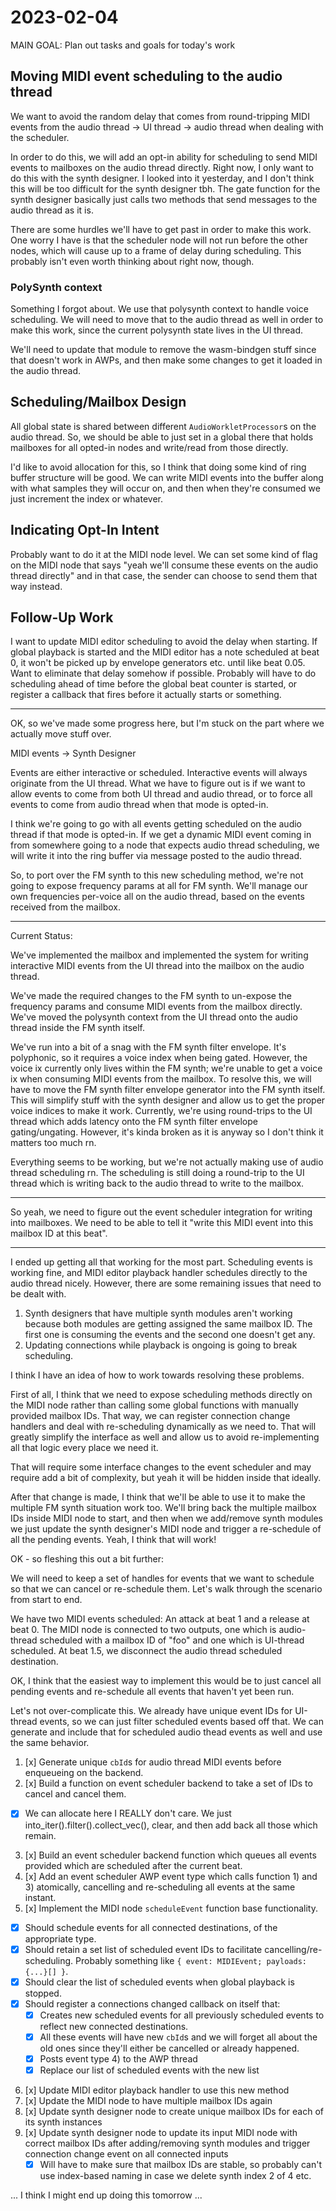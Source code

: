 # 2023-02-04

MAIN GOAL: Plan out tasks and goals for today's work

## Moving MIDI event scheduling to the audio thread

We want to avoid the random delay that comes from round-tripping MIDI events from the audio thread -> UI thread -> audio thread when dealing with the scheduler.

In order to do this, we will add an opt-in ability for scheduling to send MIDI events to mailboxes on the audio thread directly.  Right now, I only want to do this with the synth designer.  I looked into it yesterday, and I don't think this will be too difficult for the synth designer tbh.  The gate function for the synth designer basically just calls two methods that send messages to the audio thread as it is.

There are some hurdles we'll have to get past in order to make this work.  One worry I have is that the scheduler node will not run before the other nodes, which will cause up to a frame of delay during scheduling.  This probably isn't even worth thinking about right now, though.

### PolySynth context

Something I forgot about.  We use that polysynth context to handle voice scheduling.  We will need to move that to the audio thread as well in order to make this work, since the current polysynth state lives in the UI thread.

We'll need to update that module to remove the wasm-bindgen stuff since that doesn't work in AWPs, and then make some changes to get it loaded in the audio thread.

## Scheduling/Mailbox Design

All global state is shared between different `AudioWorkletProcessor`s on the audio thread.  So, we should be able to just set in a global there that holds mailboxes for all opted-in nodes and write/read from those directly.

I'd like to avoid allocation for this, so I think that doing some kind of ring buffer structure will be good.  We can write MIDI events into the buffer along with what samples they will occur on, and then when they're consumed we just increment the index or whatever.

## Indicating Opt-In Intent

Probably want to do it at the MIDI node level.  We can set some kind of flag on the MIDI node that says "yeah we'll consume these events on the audio thread directly" and in that case, the sender can choose to send them that way instead.

## Follow-Up Work

I want to update MIDI editor scheduling to avoid the delay when starting.  If global playback is started and the MIDI editor has a note scheduled at beat 0, it won't be picked up by envelope generators etc. until like beat 0.05.  Want to eliminate that delay somehow if possible.  Probably will have to do scheduling ahead of time before the global beat counter is started, or register a callback that fires before it actually starts or something.

----

OK, so we've made some progress here, but I'm stuck on the part where we actually move stuff over.

MIDI events -> Synth Designer

Events are either interactive or scheduled.  Interactive events will always originate from the UI thread.  What we have to figure out is if we want to allow events to come from both UI thread and audio thread, or to force all events to come from audio thread when that mode is opted-in.

I think we're going to go with all events getting scheduled on the audio thread if that mode is opted-in.  If we get a dynamic MIDI event coming in from somewhere going to a node that expects audio thread scheduling, we will write it into the ring buffer via message posted to the audio thread.

So, to port over the FM synth to this new scheduling method, we're not going to expose frequency params at all for FM synth.  We'll manage our own frequencies per-voice all on the audio thread, based on the events received from the mailbox.

----

Current Status:

We've implemented the mailbox and implemented the system for writing interactive MIDI events from the UI thread into the mailbox on the audio thread.

We've made the required changes to the FM synth to un-expose the frequency params and consume MIDI events from the mailbox directly.  We've moved the polysynth context from the UI thread onto the audio thread inside the FM synth itself.

We've run into a bit of a snag with the FM synth filter envelope.  It's polyphonic, so it requires a voice index when being gated.  However, the voice ix currently only lives within the FM synth; we're unable to get a voice ix when consuming MIDI events from the mailbox.  To resolve this, we will have to move the FM synth filter envelope generator into the FM synth itself.  This will simplify stuff with the synth designer and allow us to get the proper voice indices to make it work.  Currently, we're using round-trips to the UI thread which adds latency onto the FM synth filter envelope gating/ungating.  However, it's kinda broken as it is anyway so I don't think it matters too much rn.

Everything seems to be working, but we're not actually making use of audio thread scheduling rn.  The scheduling is still doing a round-trip to the UI thread which is writing back to the audio thread to write to the mailbox.

----

So yeah, we need to figure out the event scheduler integration for writing into mailboxes.  We need to be able to tell it "write this MIDI event into this mailbox ID at this beat".

----

I ended up getting all that working for the most part.  Scheduling events is working fine, and MIDI editor playback handler schedules directly to the audio thread nicely.  However, there are some remaining issues that need to be dealt with.

1. Synth designers that have multiple synth modules aren't working because both modules are getting assigned the same mailbox ID.  The first one is consuming the events and the second one doesn't get any.
2. Updating connections while playback is ongoing is going to break scheduling.

I think I have an idea of how to work towards resolving these problems.

First of all, I think that we need to expose scheduling methods directly on the MIDI node rather than calling some global functions with manually provided mailbox IDs.  That way, we can register connection change handlers and deal with re-scheduling dynamically as we need to.  That will greatly simplify the interface as well and allow us to avoid re-implementing all that logic every place we need it.

That will require some interface changes to the event scheduler and may require add a bit of complexity, but yeah it will be hidden inside that ideally.

After that change is made, I think that we'll be able to use it to make the multiple FM synth situation work too.  We'll bring back the multiple mailbox IDs inside MIDI node to start, and then when we add/remove synth modules we just update the synth designer's MIDI node and trigger a re-schedule of all the pending events.  Yeah, I think that will work!

OK - so fleshing this out a bit further:

We will need to keep a set of handles for events that we want to schedule so that we can cancel or re-schedule them.  Let's walk through the scenario from start to end.

We have two MIDI events scheduled: An attack at beat 1 and a release at beat 0.  The MIDI node is connected to two outputs, one which is audio-thread scheduled with a mailbox ID of "foo" and one which is UI-thread scheduled.  At beat 1.5, we disconnect the audio thread scheduled destination.

OK, I think that the easiest way to implement this would be to just cancel all pending events and re-schedule all events that haven't yet been run.

Let's not over-complicate this.  We already have unique event IDs for UI-thread events, so we can just filter scheduled events based off that.  We can generate and include that for scheduled audio thead events as well and use the same behavior.

1. [x] Generate unique `cbId`s for audio thread MIDI events before enqueueing on the backend.
2. [x] Build a function on event scheduler backend to take a set of IDs to cancel and cancel them.
  * [x] We can allocate here I REALLY don't care.  We just into_iter().filter().collect_vec(), clear, and then add back all those which remain.
3. [x] Build an event scheduler backend function which queues all events provided which are scheduled after the current beat.
4. [x] Add an event scheduler AWP event type which calls function 1) and 3) atomically, cancelling and re-scheduling all events at the same instant.
5. [x] Implement the MIDI node `scheduleEvent` function base functionality.
  * [x] Should schedule events for all connected destinations, of the appropriate type.
  * [x] Should retain a set list of scheduled event IDs to facilitate cancelling/re-scheduling.  Probably something like `{ event: MIDIEvent; payloads: {...}[] }`.
  * [x] Should clear the list of scheduled events when global playback is stopped.
  * [x] Should register a connections changed callback on itself that:
    * [x] Creates new scheduled events for all previously scheduled events to reflect new connected destinations.
    * [x] All these events will have new `cbId`s and we will forget all about the old ones since they'll either be cancelled or already happened.
    * [x] Posts event type 4) to the AWP thread
    * [x] Replace our list of scheduled events with the new list
6. [x] Update MIDI editor playback handler to use this new method
7. [x] Update the MIDI node to have multiple mailbox IDs again
8. [x] Update synth designer node to create unique mailbox IDs for each of its synth instances
9. [x] Update synth designer node to update its input MIDI node with correct mailbox IDs after adding/removing synth modules and trigger connection change event on all connected inputs
   * [x] Will have to make sure that mailbox IDs are stable, so probably can't use index-based naming in case we delete synth index 2 of 4 etc.

... I think I might end up doing this tomorrow ...

